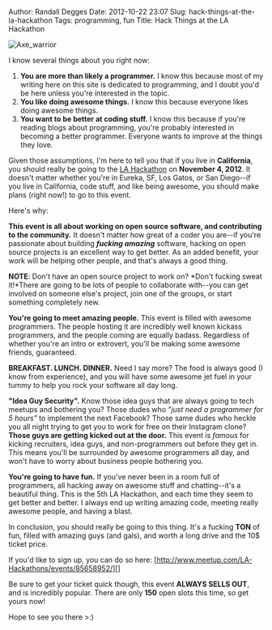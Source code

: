 Author: Randall Degges
Date: 2012-10-22 23:07
Slug: hack-things-at-the-la-hackathon
Tags: programming, fun
Title: Hack Things at the LA Hackathon


![Axe_warrior][]

I know several things about you right now:

1.  **You are more than likely a programmer.** I know this because most of my
    writing here on this site is dedicated to programming, and I doubt you'd be
    here unless you're interested in the topic.
2.  **You like doing awesome things.** I know this because everyone likes doing
    awesome things.
3.  **You want to be better at coding stuff.** I know this because if you're
    reading blogs about programming, you're probably interested in becoming a
    better programmer. Everyone wants to improve at the things they love.

Given those assumptions, I'm here to tell you that if you live in
**California**, you should really be going to the [LA Hackathon][] on **November
4, 2012**. It doesn't matter whether you're in Eureka, SF, Los Gatos, or San
Diego--if you live in California, code stuff, and like being awesome, you should
make plans (right now!) to go to this event.

Here's why:

**This event is all about working on open source software, and contributing to
the community.** It doesn't matter how great of a coder you are--if you're
passionate about building ***fucking amazing*** software, hacking on open source
projects is an excellent way to get better. As an added benefit, your work will
be helping other people, and that's always a good thing.

**NOTE**: Don't have an open source project to work on? *Don't fucking sweat
it!*There are going to be lots of people to collaborate with--you can get
involved on someone else's project, join one of the groups, or start something
completely new.

**You're going to meet amazing people.** This event is filled with awesome
programmers. The people hosting it are incredibly well known kickass
programmers, and the people coming are equally badass. Regardless of whether
you're an intro or extrovert, you'll be making some awesome friends, guaranteed.

**BREAKFAST. LUNCH. DINNER.** Need I say more? The food is always good (I know
from experience), and you will have some awesome jet fuel in your tummy to help
you rock your software all day long.

**"Idea Guy Security".** Know those idea guys that are always going to tech
meetups and bothering you? Those dudes who *"just need a programmer for 5
hours"* to implement the next Facebook? Those same dudes who heckle you all
night trying to get you to work for free on their Instagram clone? **Those guys
are getting kicked out at the door.** This event is *famous* for kicking
recruiters, idea guys, and non-programmers out before they get in. This means
you'll be surrounded by awesome programmers all day, and won't have to worry
about business people bothering you.

**You're going to have fun.** If you've never been in a room full of
programmers, all hacking away on awesome stuff and chatting--it's a beautiful
thing. This is the 5th LA Hackathon, and each time they seem to get better and
better. I always end up writing amazing code, meeting really awesome people, and
having a blast.

In conclusion, you should really be going to this thing. It's a fucking **TON**
of fun, filled with amazing guys (and gals), and worth a long drive and the 10$
ticket price.

If you'd like to sign up, you can do so
here: [http://www.meetup.com/LA-Hackathons/events/85658952/][]

Be sure to get your ticket quick though, this event **ALWAYS SELLS OUT**, and is
incredibly popular. There are only **150** open slots this time, so get yours
now!

Hope to see you there >:)


  [Axe_warrior]: http://getfile5.posterous.com/getfile/files.posterous.com/temp-2012-10-22/tDhklnBsHqtwHFerkaaaAcuAFldhlJkrqjzjkDIHyAkphieAocxjahusBmdj/axe_warrior.jpg.scaled696.jpg
  [LA Hackathon]: http://www.meetup.com/LA-Hackathons/events/85658952/
    "LA Hackathon"
  [http://www.meetup.com/LA-Hackathons/events/85658952/]: http://www.meetup.com/LA-Hackathons/events/85658952/
